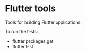 # Flutter tools

Tools for building Flutter applications.

To run the tests:

- flutter packages get
- flutter test
